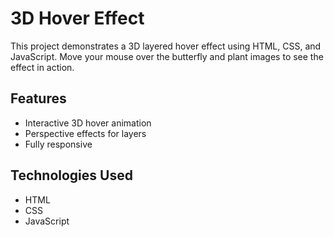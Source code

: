 # 3D Hover Effect
This project demonstrates a 3D layered hover effect using HTML, CSS, and JavaScript. Move your mouse over the butterfly and plant images to see the effect in action.

## Features
- Interactive 3D hover animation
- Perspective effects for layers
- Fully responsive

## Technologies Used
- HTML
- CSS
- JavaScript
